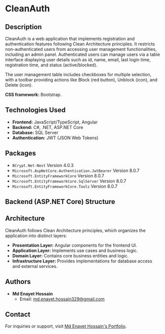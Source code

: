 # CleanAuth

## Description

CleanAuth is a web application that implements registration and authentication features following Clean Architecture principles. It restricts non-authenticated users from accessing user management functionalities, including an admin panel. Authenticated users can manage users via a table interface displaying user details such as id, name, email, last login time, registration time, and status (active/blocked).

The user management table includes checkboxes for multiple selection, with a toolbar providing actions like Block (red button), Unblock (icon), and Delete (icon).

**CSS framework:** Bootstrap.

## Technologies Used

- **Frontend:** JavaScript/TypeScript, Angular
- **Backend:** C#, .NET, ASP.NET Core
- **Database:** SQL Server 
- **Authentication:** JWT (JSON Web Tokens)

## Packages

- `BCrypt.Net-Next` Version 4.0.3
- `Microsoft.AspNetCore.Authentication.JwtBearer` Version 8.0.7
- `Microsoft.EntityFrameworkCore` Version 8.0.7
- `Microsoft.EntityFrameworkCore.SqlServer` Version 8.0.7
- `Microsoft.EntityFrameworkCore.Tools` Version 8.0.7

## Backend (ASP.NET Core) Structure


## Architecture

CleanAuth follows Clean Architecture principles, which organizes the application into distinct layers:
- **Presentation Layer:** Angular components for the frontend UI.
- **Application Layer:** Implements use cases and business logic.
- **Domain Layer:** Contains core business entities and logic.
- **Infrastructure Layer:** Provides implementations for database access and external services.

## Authors

- **Md Enayet Hossain**
  - Email: md.enayet.hossain329@gmail.com

## Contact

For inquiries or support, visit [Md Enayet Hossain's Portfolio](https://portfolio-enayet-hossain.vercel.app/home).

